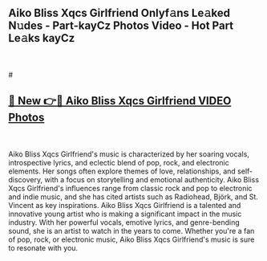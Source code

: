 ## Aiko Bliss Xqcs Girlfriend Onlyf𝚊ns Le𝚊ked N𝚞des - Part-kayCz Photos Video - Hot Part Le𝚊ks kayCz
<br>
<br>
# <h2><a href="https://213.232.235.80/live/video.php?q=aiko-bliss-xqcs-girlfriend">🔗 New 👉🔴 Aiko Bliss Xqcs Girlfriend VIDEO Photos</a></h2>
<br>
<br>
Aiko Bliss Xqcs Girlfriend's music is characterized by her soaring vocals, introspective lyrics, and eclectic blend of pop, rock, and electronic elements. Her songs often explore themes of love, relationships, and self-discovery, with a focus on storytelling and emotional authenticity. Aiko Bliss Xqcs Girlfriend's influences range from classic rock and pop to electronic and indie music, and she has cited artists such as Radiohead, Björk, and St. Vincent as key inspirations. Aiko Bliss Xqcs Girlfriend is a talented and innovative young artist who is making a significant impact in the music industry. With her powerful vocals, emotive lyrics, and genre-bending sound, she is an artist to watch in the years to come. Whether you're a fan of pop, rock, or electronic music, Aiko Bliss Xqcs Girlfriend's music is sure to resonate with you.
<br>
<br>